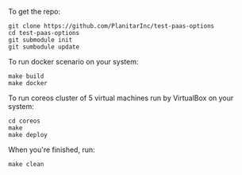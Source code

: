 To get the repo:

```shell
git clone https://github.com/PlanitarInc/test-paas-options
cd test-paas-options
git submodule init
git sumbodule update
```

To run docker scenario on your system:

```shell
make build
make docker
```

To run coreos cluster of 5 virtual machines run by VirtualBox on your system:

```shell
cd coreos
make
make deploy
```

When you're finished, run:

```shell
make clean
```
